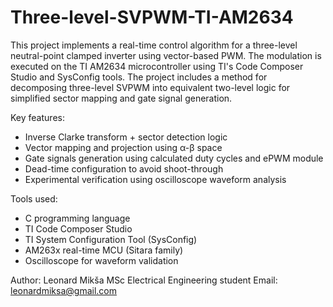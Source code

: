 # Three-level-SVPWM-TI-AM2634

This project implements a real-time control algorithm for a three-level neutral-point clamped inverter using vector-based PWM.
The modulation is executed on the TI AM2634 microcontroller using TI's Code Composer Studio and SysConfig tools.
The project includes a method for decomposing three-level SVPWM into equivalent two-level logic for simplified sector mapping and gate signal generation.

Key features:
- Inverse Clarke transform + sector detection logic
- Vector mapping and projection using α-β space
- Gate signals generation using calculated duty cycles and ePWM module
- Dead-time configuration to avoid shoot-through
- Experimental verification using oscilloscope waveform analysis

Tools used:
- C programming language
- TI Code Composer Studio
- TI System Configuration Tool (SysConfig)
- AM263x real-time MCU (Sitara family)
- Oscilloscope for waveform validation

Author:
Leonard Mikša
MSc Electrical Engineering student
Email: leonardmiksa@gmail.com
